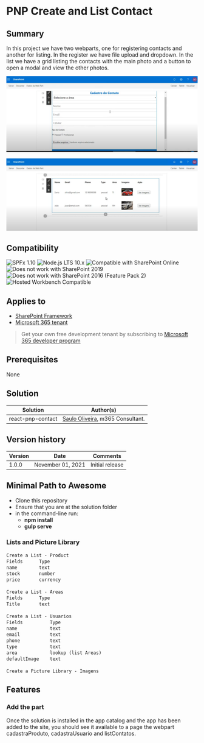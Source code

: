 # PNP Create and List Contact

## Summary

In this project we have two webparts, one for registering contacts and another for listing. In the register we have file upload and dropdown. In the list we have a grid listing the contacts with the main photo and a button to open a modal and view the other photos.

![create contact](./assets/create-contact.png)

![list contact](./assets/list-contact.png)

## Compatibility

![SPFx 1.10](https://img.shields.io/badge/SPFx-1.10.0-green.svg)
![Node.js LTS 10.x](https://img.shields.io/badge/Node.js-LTS%2010.x-green.svg)
![Compatible with SharePoint Online](https://img.shields.io/badge/SharePoint%20Online-Compatible-green.svg)
![Does not work with SharePoint 2019](https://img.shields.io/badge/SharePoint%20Server%202019-Incompatible-red.svg "SharePoint Server 2019 requires SPFx 1.4.1 or lower")
![Does not work with SharePoint 2016 (Feature Pack 2)](https://img.shields.io/badge/SharePoint%20Server%202016%20(Feature%20Pack%202)-Incompatible-red.svg "SharePoint Server 2016 Feature Pack 2 requires SPFx 1.1")
![Hosted Workbench Compatible](https://img.shields.io/badge/Hosted%20Workbench-Compatible-yellow.svg "Works better when placed on a modern site page.")

## Applies to

- [SharePoint Framework](https://aka.ms/spfx)
- [Microsoft 365 tenant](https://docs.microsoft.com/en-us/sharepoint/dev/spfx/set-up-your-developer-tenant)

> Get your own free development tenant by subscribing to [Microsoft 365 developer program](http://aka.ms/o365devprogram)
## Prerequisites

None

## Solution

Solution|Author(s)
--------|---------
react-pnp-contact | [Saulo Oliveira](https://br.linkedin.com/in/saulosoaresoliveira), m365 Consultant.

## Version history

Version|Date|Comments
-------|----|--------
1.0.0|November 01, 2021|Initial release

## Minimal Path to Awesome

- Clone this repository
- Ensure that you are at the solution folder
- in the command-line run:
  - **npm install**
  - **gulp serve**

### Lists and Picture Library

```
Create a List - Product
Fields      Type       
name        text
stock       number
price       currency

Create a List - Areas
Fields      Type       
Title       text

Create a List - Usuarios
Fields          Type       
name            text
email           text
phone           text
type            text
area            lookup (list Areas)
defaultImage    text

Create a Picture Library - Imagens

```

## Features

### Add the part

Once the solution is installed in the app catalog and the app has been added to the site, you should see it available to a page the webpart cadastraProduto, cadastraUsuario and listContatos.



